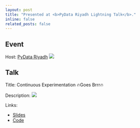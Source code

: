 ```yaml
---
layout: post
title: "Presented at <b>PyData Riyadh Lightning Talk</b>."
inline: false
related_posts: false
---
```


## Event
Host: [PyData Riyadh](https://x.com/PyDataRiyadh)
![](https://pbs.twimg.com/media/F-WWIHTWcAAJM53?format=jpg&name=large)

## Talk
Title: Continuous Experimentation :fire:Goes Brrr:fire:

Description:
![](https://pbs.twimg.com/media/GARwOejXgAAEtdx?format=jpg&name=large)

Links: 
- [Slides](https://docs.google.com/presentation/d/1LRyaD0RahNEyqwG4agk2t864FQ22bts7/edit?usp=sharing&ouid=114790200172951425688&rtpof=true&sd=true)
- [Code](https://github.com/ma7dev/simple-ce-example)